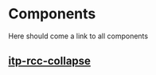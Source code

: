 # Components

Here should come a link to all components

## [itp-rcc-collapse](/components/itp-rcc-collapse/base)
